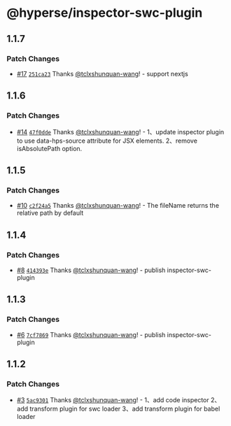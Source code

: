 # @hyperse/inspector-swc-plugin

## 1.1.7

### Patch Changes

- [#17](https://github.com/hyperse-io/code-inspector/pull/17) [`251ca23`](https://github.com/hyperse-io/code-inspector/commit/251ca234a86be683da5c356aee53e6279866f1f7) Thanks [@tclxshunquan-wang](https://github.com/tclxshunquan-wang)! - support nextjs

## 1.1.6

### Patch Changes

- [#14](https://github.com/hyperse-io/code-inspector/pull/14) [`47f0dde`](https://github.com/hyperse-io/code-inspector/commit/47f0dde428b1d595f605021aa8a2dc0509e9e522) Thanks [@tclxshunquan-wang](https://github.com/tclxshunquan-wang)! - 1、update inspector plugin to use data-hps-source attribute for JSX elements.
  2、remove isAbsolutePath option.

## 1.1.5

### Patch Changes

- [#10](https://github.com/hyperse-io/code-inspector/pull/10) [`c2f24a5`](https://github.com/hyperse-io/code-inspector/commit/c2f24a59472dbbd3cf73b0068f621a845e6cb7be) Thanks [@tclxshunquan-wang](https://github.com/tclxshunquan-wang)! - The fileName returns the relative path by default

## 1.1.4

### Patch Changes

- [#8](https://github.com/hyperse-io/code-inspector/pull/8) [`414393e`](https://github.com/hyperse-io/code-inspector/commit/414393e41af27cd4d94a1a8cb7adc515fcb650e3) Thanks [@tclxshunquan-wang](https://github.com/tclxshunquan-wang)! - publish inspector-swc-plugin

## 1.1.3

### Patch Changes

- [#6](https://github.com/hyperse-io/code-inspector/pull/6) [`7cf7869`](https://github.com/hyperse-io/code-inspector/commit/7cf7869341e895c89ff0ebdec26c3af43d7786b7) Thanks [@tclxshunquan-wang](https://github.com/tclxshunquan-wang)! - publish inspector-swc-plugin

## 1.1.2

### Patch Changes

- [#3](https://github.com/hyperse-io/code-inspector/pull/3) [`5ac9301`](https://github.com/hyperse-io/code-inspector/commit/5ac9301ae8638580296bccc7772d42424e8107b2) Thanks [@tclxshunquan-wang](https://github.com/tclxshunquan-wang)! - 1、add code inspector
  2、add transform plugin for swc loader
  3、add transform plugin for babel loader
